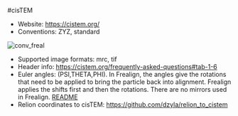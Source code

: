 #cisTEM
  * Website: https://cistem.org/
  * Conventions: ZYZ, standard

![conv_freal](https://cloud.githubusercontent.com/assets/6952870/7274419/d223657e-e8fc-11e4-83ba-9b82a9a454e0.png)

  * Supported image formats: mrc, tif
  * Header info: https://cistem.org/frequently-asked-questions#tab-1-6
  * Euler angles: (PSI,THETA,PHI). In Frealign, the angles give the rotations that need to be applied to bring the particle back into alignment. Frealign applies the shifts first and then the rotations. There are no mirrors used in Frealign. [README](http://grigoriefflab.janelia.org/sites/default/files/readme_frealign.txt)
  * Relion coordinates to cisTEM: https://github.com/dzyla/relion_to_cistem
